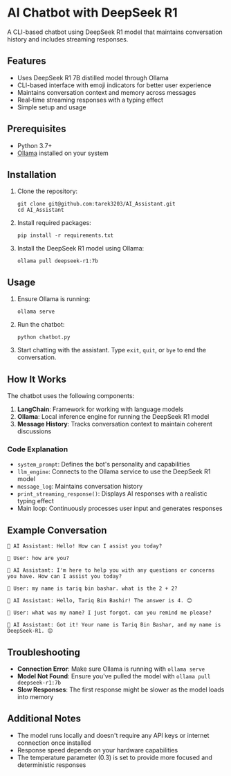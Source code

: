 # AI Chatbot with DeepSeek R1

A CLI-based chatbot using DeepSeek R1 model that maintains conversation history and includes streaming responses.

## Features

- Uses DeepSeek R1 7B distilled model through Ollama
- CLI-based interface with emoji indicators for better user experience
- Maintains conversation context and memory across messages
- Real-time streaming responses with a typing effect
- Simple setup and usage

## Prerequisites

- Python 3.7+
- [Ollama](https://ollama.ai/) installed on your system

## Installation

1. Clone the repository:
   ```
   git clone git@github.com:tarek3203/AI_Assistant.git
   cd AI_Assistant
   ```

2. Install required packages:
   ```
   pip install -r requirements.txt
   ```

3. Install the DeepSeek R1 model using Ollama:
   ```
   ollama pull deepseek-r1:7b
   ```

## Usage

1. Ensure Ollama is running:
   ```
   ollama serve
   ```

2. Run the chatbot:
   ```
   python chatbot.py
   ```

3. Start chatting with the assistant. Type `exit`, `quit`, or `bye` to end the conversation.

## How It Works

The chatbot uses the following components:

1. **LangChain**: Framework for working with language models
2. **Ollama**: Local inference engine for running the DeepSeek R1 model
3. **Message History**: Tracks conversation context to maintain coherent discussions

### Code Explanation

- `system_prompt`: Defines the bot's personality and capabilities
- `llm_engine`: Connects to the Ollama service to use the DeepSeek R1 model
- `message_log`: Maintains conversation history
- `print_streaming_response()`: Displays AI responses with a realistic typing effect
- Main loop: Continuously processes user input and generates responses

## Example Conversation

```
💬 AI Assistant: Hello! How can I assist you today?

🧑 User: how are you?

💬 AI Assistant: I'm here to help you with any questions or concerns you have. How can I assist you today?

🧑 User: my name is tariq bin bashar. what is the 2 + 2?

💬 AI Assistant: Hello, Tariq Bin Bashir! The answer is 4. 😊

🧑 User: what was my name? I just forgot. can you remind me please?

💬 AI Assistant: Got it! Your name is Tariq Bin Bashar, and my name is DeepSeek-R1. 😊
```

## Troubleshooting

- **Connection Error**: Make sure Ollama is running with `ollama serve`
- **Model Not Found**: Ensure you've pulled the model with `ollama pull deepseek-r1:7b`
- **Slow Responses**: The first response might be slower as the model loads into memory

## Additional Notes

- The model runs locally and doesn't require any API keys or internet connection once installed
- Response speed depends on your hardware capabilities
- The temperature parameter (0.3) is set to provide more focused and deterministic responses
